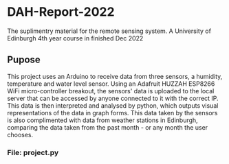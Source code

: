 # DAH-Report-2022
The suplimentry material for the remote sensing system. A University of Edinburgh 4th year course in finished Dec 2022

## Pupose
 This project uses an Arduino to receive data from three sensors, a humidity, temperature and water level sensor. Using an Adafruit HUZZAH ESP8266 WiFi micro-controller breakout, the sensors' data is uploaded to the local server that can be accessed by anyone connected to it with the correct IP. This data is then interpreted and analysed by python, which outputs visual representations of the data in graph forms. This data taken by the sensors is also complimented with data from weather stations in Edinburgh, comparing the data taken from the past month - or any month the user chooses.

### File: project.py

